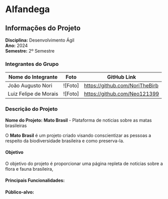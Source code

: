 # Alfandega

## Informações do Projeto

**Disciplina:** Desenvolvimento Ágil  
**Ano:** 2024  
**Semestre:** 2º Semestre

### Integrantes do Grupo

| Nome do Integrante       | Foto                                              | GitHub Link                                 |
|--------------------------|---------------------------------------------------|---------------------------------------------|
|João Augusto Nori         | ![Foto]                                           | https://github.com/NoriTheBirb              |
|Luiz Felipe de Morais     | ![Foto]                                           | https://github.com/Neo121399                |


### Descrição do Projeto
**Nome do Projeto:** **Mato Brasil** - Plataforma de noticias sobre as matas brasileiras

O **Mato Brasil** é um projeto criado visando conscientizar as pessoas a respeito da biodiversidade brasileira e como preserva-la.

#### Objetivo

O objetivo do projeto é proporcionar uma página repleta de noticias sobre a flora e fauna brasileira, 

#### Principais Funcionalidades:



#### Público-alvo:

